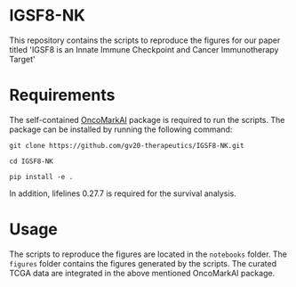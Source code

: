 # IGSF8-NK
This repository contains the scripts to reproduce the figures for our paper titled 'IGSF8 is an Innate Immune Checkpoint and Cancer Immunotherapy Target'

# Requirements
The self-contained [OncoMarkAI](OncoMarkAI/README.md) package is required to run the scripts. The package can be installed by running the following command:
```
git clone https://github.com/gv20-therapeutics/IGSF8-NK.git

cd IGSF8-NK

pip install -e .
```
In addition, lifelines 0.27.7 is required for the survival analysis.

# Usage
The scripts to reproduce the figures are located in the `notebooks` folder. The `figures` folder contains the figures generated by the scripts. The curated TCGA data are integrated in the above mentioned OncoMarkAI package.
